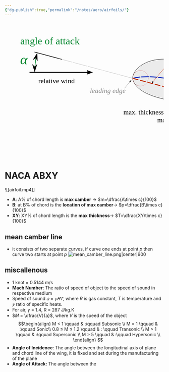 ```yaml
---
{"dg-publish":true,"permalink":"/notes/aero/airfoils/"}
---
```


<svg xmlns:dc="http://purl.org/dc/elements/1.1/" xmlns:cc="http://creativecommons.org/ns#" xmlns:rdf="http://www.w3.org/1999/02/22-rdf-syntax-ns#" xmlns:svg="http://www.w3.org/2000/svg" xmlns="http://www.w3.org/2000/svg" xmlns:sodipodi="http://sodipodi.sourceforge.net/DTD/sodipodi-0.dtd" xmlns:inkscape="http://www.inkscape.org/namespaces/inkscape" width="center" height="432.66321" id="svg2" sodipodi:version="0.32" inkscape:version="0.48.2 r9819" sodipodi:docname="wing_profile_nomenclature_en.svg" inkscape:output_extension="org.inkscape.output.svg.inkscape" version="1.0">  <defs id="defs4">    <marker inkscape:stockid="Arrow1Mstart" orient="auto" refY="0" refX="0" id="marker9672" style="overflow:visible">      <path id="path3914" d="M 0,0 5,-5 -12.5,0 5,5 0,0 z" style="fill-rule:evenodd;stroke:#000000;stroke-width:1pt;marker-start:none" transform="matrix(0.4,0,0,0.4,4,0)" inkscape:connector-curvature="0"/>    </marker>    <marker inkscape:stockid="Arrow1Mend" orient="auto" refY="0" refX="0" id="marker7939" style="overflow:visible">      <path id="path3917" d="M 0,0 5,-5 -12.5,0 5,5 0,0 z" style="fill-rule:evenodd;stroke:#000000;stroke-width:1pt;marker-start:none" transform="matrix(-0.4,0,0,-0.4,-4,0)" inkscape:connector-curvature="0"/>    </marker>    <marker style="overflow:visible" id="DistanceEnd" refX="0" refY="0" orient="auto" inkscape:stockid="DistanceEnd">      <g id="g3964">        <path style="fill:none;stroke:#ffffff;stroke-width:1.14999998;stroke-linecap:square" d="M 0,0 -2,0" id="path2316" inkscape:connector-curvature="0"/>        <path style="fill:#000000;fill-rule:evenodd;stroke:none" d="M 0,0 -13,4 -9,0 -13,-4 0,0 z" id="path2312" inkscape:connector-curvature="0"/>        <path style="fill:none;stroke:#000000;stroke-width:1;stroke-linecap:square" d="M 0,-4 0,40" id="path2314" inkscape:connector-curvature="0"/>      </g>    </marker>    <marker style="overflow:visible" id="DistanceStart" refX="0" refY="0" orient="auto" inkscape:stockid="DistanceStart">      <g id="g2300">        <path style="fill:none;stroke:#ffffff;stroke-width:1.14999998;stroke-linecap:square" d="M 0,0 2,0" id="path2306" inkscape:connector-curvature="0"/>        <path style="fill:#000000;fill-rule:evenodd;stroke:none" d="M 0,0 13,4 9,0 13,-4 0,0 z" id="path2302" inkscape:connector-curvature="0"/>        <path style="fill:none;stroke:#000000;stroke-width:1;stroke-linecap:square" d="M 0,-4 0,40" id="path2304" inkscape:connector-curvature="0"/>      </g>    </marker>    <marker id="Arrow1Mstart" style="overflow:visible" orient="auto" refY="0" refX="0">      <path id="path4779" style="fill-rule:evenodd;stroke:#000000;stroke-width:1pt;marker-start:none" transform="scale(0.4,0.4)" d="M 0,0 5,-5 -12.5,0 5,5 0,0 z" inkscape:connector-curvature="0"/>    </marker>    <marker id="Arrow1Mend" style="overflow:visible" orient="auto" refY="0" refX="0">      <path id="path4776" style="fill-rule:evenodd;stroke:#000000;stroke-width:1pt;marker-start:none" transform="scale(-0.4,-0.4)" d="M 0,0 5,-5 -12.5,0 5,5 0,0 z" inkscape:connector-curvature="0"/>    </marker>    <marker id="Arrow2Mend" style="overflow:visible" orient="auto" refY="0" refX="0">      <path id="path4758" style="font-size:12px;fill-rule:evenodd;stroke-width:0.625;stroke-linejoin:round" transform="matrix(-0.6,0,0,-0.6,3,0)" d="M 8.7185878,4.0337352 -2.2072895,0.01601326 8.7185884,-4.0017078 c -1.7454984,2.3720609 -1.7354408,5.6174519 -6e-7,8.035443 z" inkscape:connector-curvature="0"/>    </marker>  </defs>  <sodipodi:namedview id="base" pagecolor="#ffffff" bordercolor="#666666" borderopacity="1.0" inkscape:pageopacity="0.0" inkscape:pageshadow="2" inkscape:zoom="1.0670144" inkscape:cx="514.29175" inkscape:cy="105.12624" inkscape:document-units="px" inkscape:current-layer="layer1" inkscape:window-width="1680" inkscape:window-height="1026" inkscape:window-x="0" inkscape:window-y="24" width="1000px" height="450px" showgrid="false" inkscape:snap-bbox="true" inkscape:object-nodes="true" inkscape:window-maximized="1" inkscape:snap-bbox-midpoints="true" inkscape:snap-object-midpoints="true" inkscape:snap-smooth-nodes="true" inkscape:object-paths="true" fit-margin-top="50" fit-margin-left="50" fit-margin-right="50" fit-margin-bottom="50" inkscape:showpageshadow="false" inkscape:snap-global="false" showguides="false" inkscape:guide-bbox="true">    <sodipodi:guide orientation="0.25881905,0.96592583" position="969.9209,538.977" id="guide10111"/>    <sodipodi:guide orientation="-0.96592583,0.25881905" position="529.49035,654.18962" id="guide10115"/>    <sodipodi:guide orientation="0.25881905,0.96592583" position="512.47965,590.70484" id="guide10117"/>    <sodipodi:guide orientation="0.96592583,-0.25881905" position="613.60725,635.24484" id="guide10119"/>    <inkscape:grid type="xygrid" id="grid3089" empspacing="5" visible="true" enabled="true" snapvisiblegridlinesonly="true"/>  </sodipodi:namedview>  <metadata id="metadata7">    <rdf:RDF>      <cc:Work rdf:about="">        <dc:format>image/svg+xml</dc:format>        <dc:type rdf:resource="http://purl.org/dc/dcmitype/StillImage"/>        <dc:title/>      </cc:Work>    </rdf:RDF>  </metadata>  <g inkscape:label="Calque 1" inkscape:groupmode="layer" id="layer1" transform="translate(-557.41895,-762.13539)">    <path inkscape:transform-center-y="45.45422" inkscape:transform-center-x="-282.70013" id="use3985" style="fill:#ebebeb;fill-opacity:1;fill-rule:evenodd;stroke:#000000;stroke-width:1;stroke-linecap:butt;stroke-linejoin:miter;stroke-miterlimit:4;stroke-opacity:1;stroke-dasharray:none" d="m 1527.3335,1093.2253 c -197.4225,-87.701 -523.7297,-41.7747 -563.08337,-144.60942 -9.2899,-24.27537 30.61105,-73.07939 110.51987,-67.14509 82.1909,6.10378 223.318,56.51585 452.5635,211.75451 z" sodipodi:nodetypes="cssc" inkscape:export-filename="/home/olivier/1&amp;0s/Desktop/airf.png" inkscape:export-xdpi="122.01" inkscape:export-ydpi="122.01" inkscape:connector-curvature="0"/>    <path inkscape:transform-center-y="73.242749" inkscape:transform-center-x="-283.45052" sodipodi:nodetypes="cc" d="m 963.51954,941.8275 c 111.28306,-30.70973 430.24056,87.6673 563.88456,151.117" style="fill:none;stroke:#0b28c0;stroke-width:3;stroke-linecap:butt;stroke-linejoin:miter;stroke-miterlimit:4;stroke-opacity:1;stroke-dasharray:24.00000001, 3;stroke-dashoffset:0" id="use3989" inkscape:export-filename="/home/olivier/1&amp;0s/Desktop/airf.png" inkscape:export-xdpi="122.01" inkscape:export-ydpi="122.01" inkscape:connector-curvature="0"/>    <path inkscape:transform-center-y="76.95415" inkscape:transform-center-x="-283.51182" id="use3987" style="fill:none;stroke:#c3310b;stroke-width:3;stroke-linecap:butt;stroke-linejoin:miter;stroke-miterlimit:4;stroke-opacity:1;stroke-dasharray:18, 6;stroke-dashoffset:0" d="M 963.56895,941.82629 1527.4773,1092.8545" sodipodi:nodetypes="cc" inkscape:export-filename="/home/olivier/1&amp;0s/Desktop/airf.png" inkscape:export-xdpi="122.01" inkscape:export-ydpi="122.01" inkscape:connector-curvature="0"/>    <text xml:space="preserve" id="use3991" style="font-size:36.51980591px;font-style:normal;font-variant:normal;font-weight:normal;font-stretch:normal;text-align:start;line-height:125%;text-anchor:start;fill:#c3310b;fill-opacity:1;stroke:none;font-family:Bitstream Vera Sans" y="859.93048" x="1102.4125" sodipodi:linespacing="125%" inkscape:export-filename="/home/olivier/1&amp;0s/Desktop/airf.png" inkscape:export-xdpi="122.01" inkscape:export-ydpi="122.01"><tspan id="tspan4073" y="859.93048" x="1102.4125" style="font-size:32px;font-style:normal;font-variant:normal;font-weight:normal;font-stretch:normal;fill:#c3310b;fill-opacity:1;font-family:Nimbus Roman No9 L;-inkscape-font-specification:Nimbus Roman No9 L">chord line</tspan></text>    <text xml:space="preserve" id="use3993" style="font-size:44.58574295px;font-style:normal;font-weight:normal;line-height:100%;fill:#088932;fill-opacity:1;stroke:none;font-family:Bitstream Vera Sans" y="897.46289" x="606.11273" sodipodi:linespacing="100%" inkscape:export-filename="/home/olivier/1&amp;0s/Desktop/airf.png" inkscape:export-xdpi="122.01" inkscape:export-ydpi="122.01"><tspan style="font-style:italic;font-variant:normal;font-weight:normal;font-stretch:normal;fill:#088932;fill-opacity:1;font-family:Nimbus Roman No9 L;-inkscape-font-specification:Nimbus Roman No9 L" id="tspan3129">α</tspan></text>    <text xml:space="preserve" style="font-size:25.12389565000000147px;font-style:normal;font-weight:normal;fill:#8f8f8f;fill-opacity:1;stroke:none;font-family:Bitstream Vera Sans;text-anchor:end;text-align:end" x="1508.9591" y="1140.2666" id="use3995" inkscape:export-filename="/home/olivier/1&amp;0s/Desktop/airf.png" inkscape:export-xdpi="122.01" inkscape:export-ydpi="122.01"><tspan sodipodi:role="line" id="tspan4061" style="font-size:22px;font-style:italic;font-variant:normal;font-weight:normal;font-stretch:normal;text-align:end;text-anchor:end;fill:#8f8f8f;fill-opacity:1;font-family:Nimbus Roman No9 L;-inkscape-font-specification:Nimbus Roman No9 L" x="1508.9591">trailing edge</tspan></text>    <text xml:space="preserve" style="font-size:25.12389565px;font-style:normal;font-weight:normal;text-align:end;text-anchor:end;fill:#8f8f8f;fill-opacity:1;stroke:none;font-family:Bitstream Vera Sans" x="940.46417" y="988.539" id="use3997" inkscape:export-filename="/home/olivier/1&amp;0s/Desktop/airf.png" inkscape:export-xdpi="122.01" inkscape:export-ydpi="122.01"><tspan sodipodi:role="line" style="font-size:22px;font-style:italic;font-variant:normal;font-weight:normal;font-stretch:normal;text-align:end;text-anchor:end;fill:#8f8f8f;fill-opacity:1;font-family:Nimbus Roman No9 L;-inkscape-font-specification:Nimbus Roman No9 L" id="tspan4081" x="940.46417">leading edge</tspan></text>    <text inkscape:export-filename="/home/olivier/1&amp;0s/Desktop/airf.png" id="use3999" y="941.4483" x="1351.8092" style="font-size:25.12389565px;font-style:normal;font-weight:normal;fill:#8f8f8f;fill-opacity:1;stroke:none;font-family:Bitstream Vera Sans" xml:space="preserve" inkscape:export-xdpi="122.01" inkscape:export-ydpi="122.01"><tspan style="font-size:22px;font-style:italic;font-variant:normal;font-weight:normal;font-stretch:normal;fill:#8f8f8f;fill-opacity:1;font-family:Nimbus Roman No9 L;-inkscape-font-specification:Nimbus Roman No9 L" id="tspan4065" sodipodi:role="line" x="1351.8092">upper surface</tspan></text>    <text inkscape:transform-center-y="-2.2827493" xml:space="preserve" style="font-size:25.12389565px;font-style:normal;font-weight:normal;fill:#8f8f8f;fill-opacity:1;stroke:none;font-family:Bitstream Vera Sans" x="1281.2606" y="1083.2721" id="use4001" inkscape:transform-center-x="17.078078" inkscape:export-filename="/home/olivier/1&amp;0s/Desktop/airf.png" inkscape:export-xdpi="122.01" inkscape:export-ydpi="122.01"><tspan sodipodi:role="line" id="tspan4057" style="font-size:22px;font-style:italic;font-variant:normal;font-weight:normal;font-stretch:normal;fill:#8f8f8f;fill-opacity:1;font-family:Nimbus Roman No9 L;-inkscape-font-specification:Nimbus Roman No9 L" y="1083.2721">lower surface</tspan></text>    <text sodipodi:linespacing="125%" x="1212.2616" y="892.87054" style="font-size:22px;font-style:normal;font-variant:normal;font-weight:normal;font-stretch:normal;text-align:start;line-height:125%;text-anchor:start;fill:#0b28c0;fill-opacity:1;stroke:none;font-family:Bitstream Vera Sans" id="use4003" xml:space="preserve" inkscape:export-filename="/home/olivier/1&amp;0s/Desktop/airf.png" inkscape:export-xdpi="122.01" inkscape:export-ydpi="122.01"><tspan style="font-size:32px;font-style:normal;font-variant:normal;font-weight:normal;font-stretch:normal;fill:#0b28c0;fill-opacity:1;font-family:Nimbus Roman No9 L;-inkscape-font-specification:Nimbus Roman No9 L" x="1212.2616" y="892.87054" id="tspan4069">camber line</tspan></text>    <path id="use4005" style="fill:none;stroke:#000000;stroke-width:1;stroke-linecap:butt;stroke-linejoin:miter;stroke-miterlimit:4;stroke-opacity:1;stroke-dasharray:none;marker-start:none;marker-mid:url(#Arrow1Mstart);marker-end:url(#marker7939)" d="m 1153.1169,1063.7718 18.8878,-70.49022 7.3354,-27.37578" sodipodi:nodetypes="ccc" inkscape:export-filename="/home/olivier/1&amp;0s/Desktop/airf.png" inkscape:export-xdpi="122.01" inkscape:export-ydpi="122.01" inkscape:connector-curvature="0"/>    <text inkscape:export-filename="/home/olivier/1&amp;0s/Desktop/airf.png" id="use4007" y="1081.2468" x="1154.288" style="font-size:22px;font-style:normal;font-weight:normal;fill:#000000;fill-opacity:1;stroke:none;font-family:Bitstream Vera Sans;text-anchor:middle;text-align:center" xml:space="preserve" inkscape:export-xdpi="122.01" inkscape:export-ydpi="122.01"><tspan style="font-size:22px;font-style:normal;font-variant:normal;font-weight:normal;font-stretch:normal;font-family:Nimbus Roman No9 L;-inkscape-font-specification:Nimbus Roman No9 L;text-anchor:middle;text-align:center" y="1081.2468" x="1097.6696" id="tspan4053" sodipodi:role="line">max. camber</tspan></text>    <path sodipodi:open="true" sodipodi:end="3.4033585" sodipodi:start="3.1415927" inkscape:export-ydpi="122.01" inkscape:export-xdpi="122.01" inkscape:export-filename="/home/olivier/1&amp;0s/Desktop/airf.png" sodipodi:type="arc" style="fill:none;stroke:#088932;stroke-width:2.61613464;stroke-linecap:butt;stroke-miterlimit:4;stroke-opacity:1;stroke-dasharray:none;marker-start:url(#DistanceStart);marker-end:url(#DistanceEnd)" id="use4009" sodipodi:cx="884.69366" sodipodi:cy="393.38474" sodipodi:rx="312.8085" sodipodi:ry="312.8085" d="m 571.88516,393.38472 c 0,-27.33322 3.58251,-54.54855 10.65598,-80.95065" transform="matrix(0.76448663,0,0,0.76448663,215.05569,621.95632)"/>    <text xml:space="preserve" style="font-size:25.12389565000000147px;font-style:normal;font-weight:normal;fill:#000000;fill-opacity:1;stroke:none;font-family:Bitstream Vera Sans;text-anchor:middle;text-align:center" x="721.39111" y="956.84052" id="use4011" inkscape:export-filename="/home/olivier/1&amp;0s/Desktop/airf.png" inkscape:export-xdpi="122.01" inkscape:export-ydpi="122.01"><tspan sodipodi:role="line" style="font-size:22px;font-style:normal;font-variant:normal;font-weight:normal;font-stretch:normal;text-align:center;text-anchor:middle;font-family:Nimbus Roman No9 L;-inkscape-font-specification:Nimbus Roman No9 L" id="tspan4039" x="721.39111">relative wind</tspan></text>    <text inkscape:export-ydpi="122.01" inkscape:export-xdpi="122.01" inkscape:export-filename="/home/olivier/1&amp;0s/Desktop/airf.png" id="use4013" y="833.99139" x="606.60498" style="font-size:25.12389565px;font-style:normal;font-weight:normal;fill:#088932;fill-opacity:1;stroke:none;font-family:Bitstream Vera Sans" xml:space="preserve"><tspan id="tspan4077" style="font-size:32px;font-style:normal;font-variant:normal;font-weight:normal;font-stretch:normal;fill:#088932;fill-opacity:1;font-family:Nimbus Roman No9 L;-inkscape-font-specification:Nimbus Roman No9 L" y="833.99139" x="606.60498" sodipodi:role="line">angle of attack</tspan></text>    <path inkscape:transform-center-x="-25.801565" transform="matrix(1.8509317,0,0,1.8509317,-68.300729,473.3844)" d="m 583.83567,252.98689 c 0,7.3657 -5.97107,13.33677 -13.33677,13.33677 -7.36569,0 -13.33677,-5.97107 -13.33677,-13.33677 0,-7.36569 5.97108,-13.33677 13.33677,-13.33677 7.3657,0 13.33677,5.97108 13.33677,13.33677 z" sodipodi:ry="13.336769" sodipodi:rx="13.336769" sodipodi:cy="252.98689" sodipodi:cx="570.4989" id="use4015" style="opacity:0.35390948;fill:none;stroke:#c51212;stroke-width:0.54026842;stroke-linecap:round;stroke-linejoin:round;stroke-miterlimit:4;stroke-opacity:1;stroke-dasharray:none;stroke-dashoffset:0" sodipodi:type="arc"/>    <path sodipodi:nodetypes="cc" inkscape:connector-curvature="0" id="use4017" d="m 1100.2743,864.21487 -73.4512,89.38106" style="fill:none;stroke:#c3310b;stroke-width:1;stroke-linecap:butt;stroke-linejoin:miter;stroke-miterlimit:4;stroke-opacity:1;stroke-dasharray:none;marker-end:url(#Arrow1Mend)"/>    <path sodipodi:nodetypes="cc" inkscape:connector-curvature="0" id="use4019" d="m 1205.9049,895.49039 -45.7658,58.5385" style="fill:none;stroke:#0b28c0;stroke-width:1;stroke-linecap:butt;stroke-linejoin:miter;stroke-miterlimit:4;stroke-opacity:1;stroke-dasharray:none;marker-end:url(#Arrow1Mend)"/>    <path inkscape:connector-curvature="0" inkscape:export-ydpi="122.01" inkscape:export-xdpi="122.01" inkscape:export-filename="/home/olivier/1&amp;0s/Desktop/airf.png" sodipodi:nodetypes="ccc" d="m 1069.8986,1041.4735 8.397,-31.3379 31.8011,-118.68339" style="fill:none;stroke:#000000;stroke-width:1;stroke-linecap:butt;stroke-linejoin:miter;stroke-miterlimit:4;stroke-opacity:1;stroke-dasharray:none;marker-start:none;marker-mid:url(#marker9672);marker-end:url(#Arrow1Mend)" id="use4021"/>    <text inkscape:export-ydpi="122.01" inkscape:export-xdpi="122.01" xml:space="preserve" style="font-size:21.50452423000000124px;font-style:normal;font-weight:normal;fill:#000000;fill-opacity:1;stroke:none;font-family:Bitstream Vera Sans;text-anchor:middle;text-align:center" x="1060.7412" y="1055.9589" id="use4023" inkscape:export-filename="/home/olivier/1&amp;0s/Desktop/airf.png"><tspan sodipodi:role="line" id="tspan4049" x="997.48804" y="1055.9589" style="font-style:normal;font-variant:normal;font-weight:normal;font-stretch:normal;font-family:Nimbus Roman No9 L;-inkscape-font-specification:Nimbus Roman No9 L;text-anchor:middle;text-align:center">max. thickness</tspan></text>    <path inkscape:connector-curvature="0" inkscape:export-ydpi="122.01" inkscape:export-xdpi="122.01" inkscape:export-filename="/home/olivier/1&amp;0s/Desktop/airf.png" sodipodi:nodetypes="cc" d="m 724.6038,878.10887 238.96515,63.71742" style="opacity:0.31687239;fill:none;stroke:#8f8f8f;stroke-width:2;stroke-linecap:butt;stroke-linejoin:miter;stroke-miterlimit:4;stroke-opacity:1;stroke-dasharray:48, 2;stroke-dashoffset:0" id="use4025" inkscape:transform-center-x="-283.51182" inkscape:transform-center-y="76.95415"/>    <path id="use4027" style="fill:none;stroke:#000000;stroke-width:3;stroke-linecap:butt;stroke-linejoin:miter;stroke-miterlimit:4;stroke-opacity:1;stroke-dasharray:none;marker-end:url(#Arrow2Mend)" d="m 635.92866,922.59161 188.08377,0.32781" sodipodi:nodetypes="cc" inkscape:export-filename="/home/olivier/1&amp;0s/Desktop/airf.png" inkscape:export-xdpi="122.01" inkscape:export-ydpi="122.01" inkscape:connector-curvature="0"/>    <path style="fill:none;stroke:#8f8f8f;stroke-width:1;stroke-linecap:butt;stroke-linejoin:miter;stroke-miterlimit:4;stroke-opacity:1;stroke-dasharray:none;marker-end:url(#Arrow1Mend)" d="m 937.25566,973.29823 18.1459,-21.90046" id="use4029" inkscape:connector-curvature="0" sodipodi:nodetypes="cc"/>    <path style="fill:none;stroke:#8f8f8f;stroke-width:1;stroke-linecap:butt;stroke-linejoin:miter;stroke-miterlimit:4;stroke-opacity:1;stroke-dasharray:none;marker-end:url(#Arrow1Mend)" d="m 1511.8231,1126.076 11.8593,-25.8508" id="use4031" inkscape:connector-curvature="0" sodipodi:nodetypes="cc"/>    <path style="fill:none;stroke:#8f8f8f;stroke-width:1;stroke-linecap:butt;stroke-linejoin:miter;stroke-miterlimit:4;stroke-opacity:1;stroke-dasharray:none;marker-end:url(#Arrow1Mend)" d="m 1280.2964,1068.0088 -9.8934,-26.665" id="use4033" inkscape:connector-curvature="0" sodipodi:nodetypes="cc"/>    <path style="fill:none;stroke:#8f8f8f;stroke-width:1;stroke-linecap:butt;stroke-linejoin:miter;stroke-miterlimit:4;stroke-opacity:1;stroke-dasharray:none;marker-end:url(#Arrow1Mend)" d="m 1348.8239,944.44212 -11.8593,25.85072" id="use4035" inkscape:connector-curvature="0" sodipodi:nodetypes="cc"/>  </g></svg>
# NACA ABXY
 ![[airfoil.mp4]]
-  **A**: A% of chord length is **max camber** $\to$ $m=\dfrac{A\times c}{100}$
- **B**: at B% of chord is the **location of max camber**$\to$ $p=\dfrac{B\times c}{100}$
- **XY**: XY% of chord length is the **max thickness**$\to$ $T=\dfrac{XY\times c}{100}$

## mean camber line
- it consists of two separate curves, if curve one ends at point $p$ then curve two starts at point $p$
![mean_camber_line.png|center|900](/img/user/Notes/Aero/attachments/mean_camber_line.png)
## miscallenous
- 1 knot = 0.5144 m/s
- **Mach Number**: The ratio of speed of object to the speed of sound in respective medium
- Speed of sound $𝑎 = 𝛾𝑅𝑇$, where $R$ is gas constant, $T$ is temperature and $𝛾$ ratio of specific heats.
-  For air, 𝛾 = 1.4, R = 287 J/kg.K
- $𝑀 = \dfrac{V}{a}$, where $V$ is the speed of the object
$$\begin{align}
M < 1 \qquad & :\qquad Subsonic \\
M = 1 \qquad & :\qquad Sonic\\
0.8 ≤ M ≤ 1.2 \qquad & : \qquad Transonic \\
M > 1 \qquad & :\qquad Supersonic \\
M > 5 \qquad & :\qquad Hypersonic \\
\end{align}
$$
- **Angle of Incidence**: The angle between the longitudinal axis of plane and chord line of the wing, it is fixed and set during the manufacturing of the plane
- **Angle of Attack:** The angle between the 